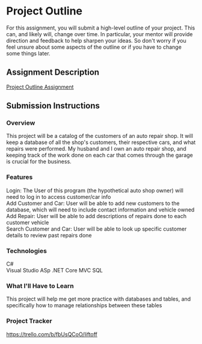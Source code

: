 # Project Outline
For this assignment, you will submit a high-level outline of your project. This can, and likely will, change over time. In particular, your mentor will provide direction and feedback to help sharpen your ideas. So don't worry if you feel unsure about some aspects of the outline or if you have to change some things later.

## Assignment Description
[Project Outline Assignment](https://education.launchcode.org/liftoff/modules/assignments/project-outline)

## Submission Instructions

### Overview
This project will be a catalog of the customers of an auto repair shop. It will keep a database of all the shop's customers, their respective cars, and what repairs were performed.
My husband and I own an auto repair shop, and keeping track of the work done on each car that comes through the garage is crucial for the business.
### Features
Login: The User of this program (the hypothetical auto shop owner) will need to log in to access customer/car info  
Add Customer and Car: User will be able to add new customers to the database, which will need to include contact information and vehicle owned  
Add Repair: User will be able to add descriptions of repairs done to each customer vehicle  
Search Customer and Car: User will be able to look up specific customer details to review past repairs done  
### Technologies
C#  
Visual Studio
ASp .NET Core MVC
SQL
### What I'll Have to Learn
This project will help me get more practice with databases and tables, and specifically how to manage relationships between these tables
### Project Tracker
https://trello.com/b/fbUsQCoO/liftoff
